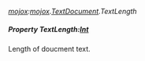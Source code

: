 _[mojox](../../modules/mojox/mojox-module.md):[mojox](../../modules/mojox/mojox-module.md).[TextDocument](../../modules/mojox/mojox-textdocument.md).TextLength_
##### Property TextLength:[Int](../../modules/wonkey/wonkey-types-int.md)
Length of doucment text.
